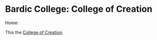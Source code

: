 # Bardic College: College of Creation
Home: 

This the [College of Creation](https://www.dndbeyond.com/classes/bard#CollegeofCreationUA).